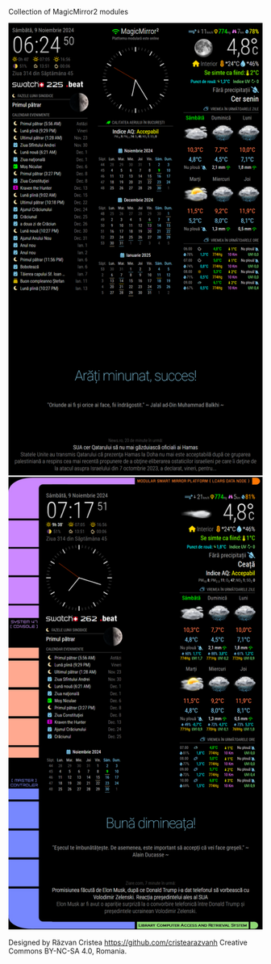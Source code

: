 Collection of MagicMirror2 modules

<img src=https://github.com/razvanh255/MM-modules/blob/main/classic.png>
<img src=https://github.com/razvanh255/MM-modules/blob/main/startrek.png>


Designed by Răzvan Cristea https://github.com/cristearazvanh Creative Commons BY-NC-SA 4.0, Romania.
